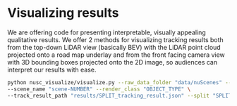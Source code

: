 # Visualizing results
We are offering code for presenting interpretable, visually appealing qualitative results. We offer 2 methods for visualizing tracking results both from the top-down LiDAR view (basically BEV) with the LiDAR point cloud projected onto a road map underlay and from the front facing camera view with 3D bounding boxes projected onto the 2D image, so audiences can interpret our results with ease.

```bash
python nusc_visualize/visualize.py --raw_data_folder "data/nuScenes" --save_path "work_dir_visualize" \
--scene_name "scene-NUMBER" --render_class "OBJECT_TYPE" \
--track_result_path "results/SPLIT_tracking_result.json" --split "SPLIT"
```